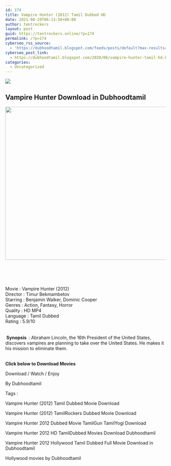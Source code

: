 ```yaml
---
id: 174
title: Vampire Hunter (2012) Tamil Dubbed HD
date: 2021-08-29T06:13:58+00:00
author: tentrockers
layout: post
guid: https://tentrockers.online/?p=174
permalink: /?p=174
cyberseo_rss_source:
  - 'https://dubhoodtamil.blogspot.com/feeds/posts/default?max-results=150&start-index=301'
cyberseo_post_link:
  - https://dubhoodtamil.blogspot.com/2020/06/vampire-hunter-tamil-hd.html
categories:
  - Uncategorized
---
```

<div class="media_block">
  <img src="https://1.bp.blogspot.com/-FaZmRNyCK2c/Xt-VfIgu3qI/AAAAAAAABZc/IgAG6MdPRaAbhv7lJsrDWRvmENoeryc_gCNcBGAsYHQ/s72-c/ABLINCOLNVH_CAMPC_QUAD.jpg" class="media_thumbnail" />
</div>

<div dir="ltr" trbidi="on" readability="17.950394588501">
  <h2>
    <span>Vampire Hunter Download in Dubhoodtamil</span>
  </h2>
  
  <div class="separator">
    <a href="https://1.bp.blogspot.com/-FaZmRNyCK2c/Xt-VfIgu3qI/AAAAAAAABZc/IgAG6MdPRaAbhv7lJsrDWRvmENoeryc_gCNcBGAsYHQ/s1600/ABLINCOLNVH_CAMPC_QUAD.jpg" imageanchor="1"><img loading="lazy" border="0" data-original-height="1200" data-original-width="1600" height="480" src="https://1.bp.blogspot.com/-FaZmRNyCK2c/Xt-VfIgu3qI/AAAAAAAABZc/IgAG6MdPRaAbhv7lJsrDWRvmENoeryc_gCNcBGAsYHQ/s640/ABLINCOLNVH_CAMPC_QUAD.jpg" width="640" /></a>
  </div>
  
  <p>
    <span><br /></span><br /> <span><br /></span><br /> <span>Movie<span> </span>:<span> </span>Vampire Hunter (2012)</span><br /><span>Director<span> </span>:<span> </span>Timur Bekmambetov</span><br /><span>Starring<span> </span>:<span> </span>Benjamin Walker, Dominic Cooper</span><br /><span>Genres<span> </span>:<span> </span>Action, Fantasy, Horror</span><br /><span>Quality<span> </span>:<span> </span>HD MP4</span><br /><span>Language<span> </span>:<span> </span>Tamil Dubbed</span><br /><span>Rating<span> </span>:<span> </span>5.9/10</span><br /><span><br /></span><br /> <span><b>&nbsp;Synopsis&nbsp;&nbsp;</b>: Abraham Lincoln, the 16th President of the United States, discovers vampires are planning to take over the United States. He makes it his mission to eliminate them.</span><br /><span><br /></span>
  </p>
  
  <p>
    <span><b>Click below to Download Movies</b></span>
  </p>
  
  <p>
    <span>Download / Watch / Enjoy</span>
  </p>
  
  <p>
    <span>By Dubhoodtamil</span>
  </p>
  
  <p>
    <span>Tags :</span>
  </p>
  
  <p>
    <span>Vampire Hunter (2012) Tamil Dubbed Movie Download</span>
  </p>
  
  <p>
    <span>Vampire Hunter (2012) TamilRockers Dubbed Movie Download</span>
  </p>
  
  <p>
    <span>Vampire Hunter 2012 Dubbed Movie TamilGun TamilYogi Download</span>
  </p>
  
  <p>
    <span>Vampire Hunter 2012 HD TamilDubbed Movies Download Dubhoodtamil</span>
  </p>
  
  <p>
    <span>Vampire Hunter 2012 Hollywood Tamil Dubbed Full Movie Download in Dubhoodtamil</span>
  </p>
  
  <p>
    <span>Hollywood movies by Dubhoodtamil</span>
  </p>
</div>